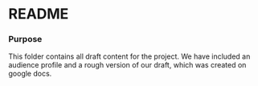 # **README**

### Purpose

This folder contains all draft content for the project. We have included an audience profile and a rough version of our draft, which was created on google docs. 
